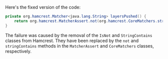 Here's the fixed version of the code:

```java
private org.hamcrest.Matcher<java.lang.String> layersPushed() {
    return org.hamcrest.MatcherAssert.not(org.hamcrest.CoreMatchers.stringContains(String.format("%s: Pushed", this.image.layer())));
}
```

The failure was caused by the removal of the `IsNot` and `StringContains` classes from Hamcrest. They have been replaced by the `not` and `stringContains` methods in the `MatcherAssert` and `CoreMatchers` classes, respectively.